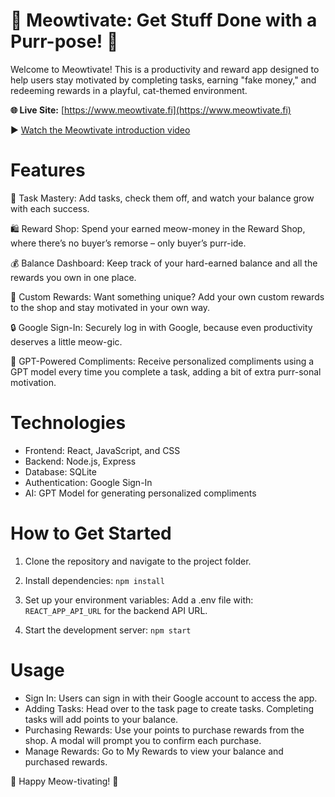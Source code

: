 # 🐾 Meowtivate: Get Stuff Done with a Purr-pose! 🐾
Welcome to Meowtivate! This is a productivity and reward app designed to help users stay motivated by completing tasks, earning "fake money," and redeeming rewards in a playful, cat-themed environment.

**🌐 Live Site:** [https://www.meowtivate.fi](https://www.meowtivate.fi)

▶️ [Watch the Meowtivate introduction video](https://www.youtube.com/watch?v=FOR-epwrK3I?si=WViTK_2r31IV8RKa)

# Features
🌟 Task Mastery: Add tasks, check them off, and watch your balance grow with each success.

🛍️ Reward Shop: Spend your earned meow-money in the Reward Shop, where there’s no buyer’s remorse – only buyer’s purr-ide.

💰 Balance Dashboard: Keep track of your hard-earned balance and all the rewards you own in one place.

📝 Custom Rewards: Want something unique? Add your own custom rewards to the shop and stay motivated in your own way.

🔒 Google Sign-In: Securely log in with Google, because even productivity deserves a little meow-gic.

💬 GPT-Powered Compliments: Receive personalized compliments using a GPT model every time you complete a task, adding a bit of extra purr-sonal motivation.

# Technologies
- Frontend: React, JavaScript, and CSS
- Backend: Node.js, Express
- Database: SQLite
- Authentication: Google Sign-In
- AI: GPT Model for generating personalized compliments

# How to Get Started
1. Clone the repository and navigate to the project folder.
2. Install dependencies:
 `npm install `

3. Set up your environment variables:
   Add a .env file with:
 `REACT_APP_API_URL` for the backend API URL.
5. Start the development server:
 `npm start `

# Usage
- Sign In: Users can sign in with their Google account to access the app.
- Adding Tasks: Head over to the task page to create tasks. Completing tasks will add points to your balance.
- Purchasing Rewards: Use your points to purchase rewards from the shop. A modal will prompt you to confirm each purchase.
- Manage Rewards: Go to My Rewards to view your balance and purchased rewards.

🐾 Happy Meow-tivating! 🐾

